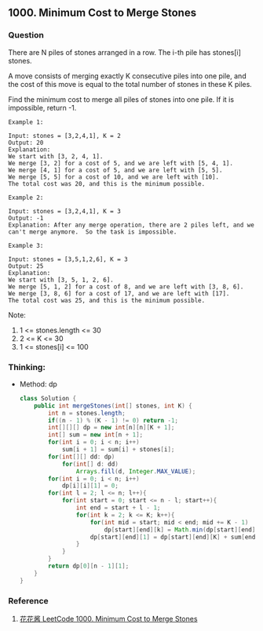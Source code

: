 ## 1000. Minimum Cost to Merge Stones

### Question
There are N piles of stones arranged in a row.  The i-th pile has stones[i] stones.

A move consists of merging exactly K consecutive piles into one pile, and the cost of this move is equal to the total number of stones in these K piles.

Find the minimum cost to merge all piles of stones into one pile.  If it is impossible, return -1.

```
Example 1:

Input: stones = [3,2,4,1], K = 2
Output: 20
Explanation: 
We start with [3, 2, 4, 1].
We merge [3, 2] for a cost of 5, and we are left with [5, 4, 1].
We merge [4, 1] for a cost of 5, and we are left with [5, 5].
We merge [5, 5] for a cost of 10, and we are left with [10].
The total cost was 20, and this is the minimum possible.

Example 2:

Input: stones = [3,2,4,1], K = 3
Output: -1
Explanation: After any merge operation, there are 2 piles left, and we can't merge anymore.  So the task is impossible.

Example 3:

Input: stones = [3,5,1,2,6], K = 3
Output: 25
Explanation: 
We start with [3, 5, 1, 2, 6].
We merge [5, 1, 2] for a cost of 8, and we are left with [3, 8, 6].
We merge [3, 8, 6] for a cost of 17, and we are left with [17].
The total cost was 25, and this is the minimum possible.
```
 
Note:
1. 1 <= stones.length <= 30
2. 2 <= K <= 30
3. 1 <= stones[i] <= 100

### Thinking:
* Method: dp
    ```Java
   class Solution {
        public int mergeStones(int[] stones, int K) {
            int n = stones.length;
            if((n - 1) % (K - 1) != 0) return -1;
            int[][][] dp = new int[n][n][K + 1];
            int[] sum = new int[n + 1];
            for(int i = 0; i < n; i++) 
                sum[i + 1] = sum[i] + stones[i];
            for(int[][] dd: dp)
                for(int[] d: dd)
                    Arrays.fill(d, Integer.MAX_VALUE);
            for(int i = 0; i < n; i++)
                dp[i][i][1] = 0;
            for(int l = 2; l <= n; l++){
                for(int start = 0; start <= n - l; start++){
                    int end = start + l - 1;
                    for(int k = 2; k <= K; k++){
                        for(int mid = start; mid < end; mid += K - 1)
                            dp[start][end][k] = Math.min(dp[start][end][k], dp[start][mid][1] + dp[mid + 1][end][k - 1]);
                        dp[start][end][1] = dp[start][end][K] + sum[end + 1] - sum[start];
                    }
                }
            }
            return dp[0][n - 1][1];
        }
    }
    ```

### Reference
1. [花花酱 LeetCode 1000. Minimum Cost to Merge Stones](https://zxi.mytechroad.com/blog/dynamic-programming/leetcode-1000-minimum-cost-to-merge-stones/)